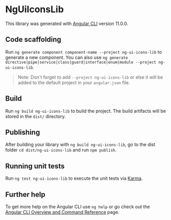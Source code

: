 # NgUiIconsLib

This library was generated with [Angular CLI](https://github.com/angular/angular-cli) version 11.0.0.

## Code scaffolding

Run `ng generate component component-name --project ng-ui-icons-lib` to generate a new component. You can also use `ng generate directive|pipe|service|class|guard|interface|enum|module --project ng-ui-icons-lib`.
> Note: Don't forget to add `--project ng-ui-icons-lib` or else it will be added to the default project in your `angular.json` file. 

## Build

Run `ng build ng-ui-icons-lib` to build the project. The build artifacts will be stored in the `dist/` directory.

## Publishing

After building your library with `ng build ng-ui-icons-lib`, go to the dist folder `cd dist/ng-ui-icons-lib` and run `npm publish`.

## Running unit tests

Run `ng test ng-ui-icons-lib` to execute the unit tests via [Karma](https://karma-runner.github.io).

## Further help

To get more help on the Angular CLI use `ng help` or go check out the [Angular CLI Overview and Command Reference](https://angular.io/cli) page.
